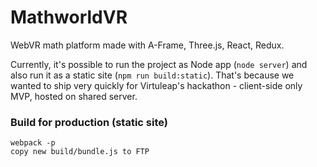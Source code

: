 # MathworldVR

WebVR math platform made with A-Frame, Three.js, React, Redux.

Currently, it's possible to run the project as Node app (`node server`) and also run it as a static site (`npm run build:static`).
That's because we wanted to ship very quickly for Virtuleap's hackathon - client-side only MVP, hosted on shared server.

### Build for production (static site)

```
webpack -p 
copy new build/bundle.js to FTP
```
